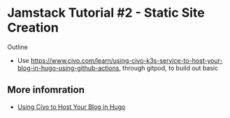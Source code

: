 # Jamstack Tutorial #2 - Static Site Creation

Outline

- Use  https://www.civo.com/learn/using-civo-k3s-service-to-host-your-blog-in-hugo-using-github-actions, through gitpod, to build out basic

## More infomration

- [Using Civo to Host Your Blog in Hugo](https://www.civo.com/learn/using-civo-k3s-service-to-host-your-blog-in-hugo-using-github-actions)
